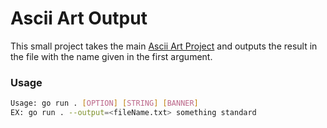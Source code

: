# Ascii Art Output

This small project takes the main [Ascii Art Project](https://zone01normandie.org/git/faoudia/ascii-art) and outputs the result in the file with the name given in the first argument.

### Usage

```bash
Usage: go run . [OPTION] [STRING] [BANNER]
EX: go run . --output=<fileName.txt> something standard
```
